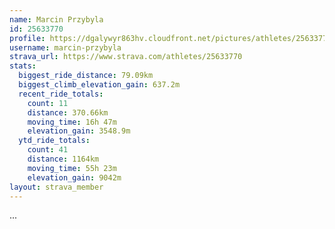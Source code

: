 ```yaml
---
name: Marcin Przybyla
id: 25633770
profile: https://dgalywyr863hv.cloudfront.net/pictures/athletes/25633770/12947173/2/large.jpg
username: marcin-przybyla
strava_url: https://www.strava.com/athletes/25633770
stats:
  biggest_ride_distance: 79.09km
  biggest_climb_elevation_gain: 637.2m
  recent_ride_totals:
    count: 11
    distance: 370.66km
    moving_time: 16h 47m
    elevation_gain: 3548.9m
  ytd_ride_totals:
    count: 41
    distance: 1164km
    moving_time: 55h 23m
    elevation_gain: 9042m
layout: strava_member
--- 
```

...
